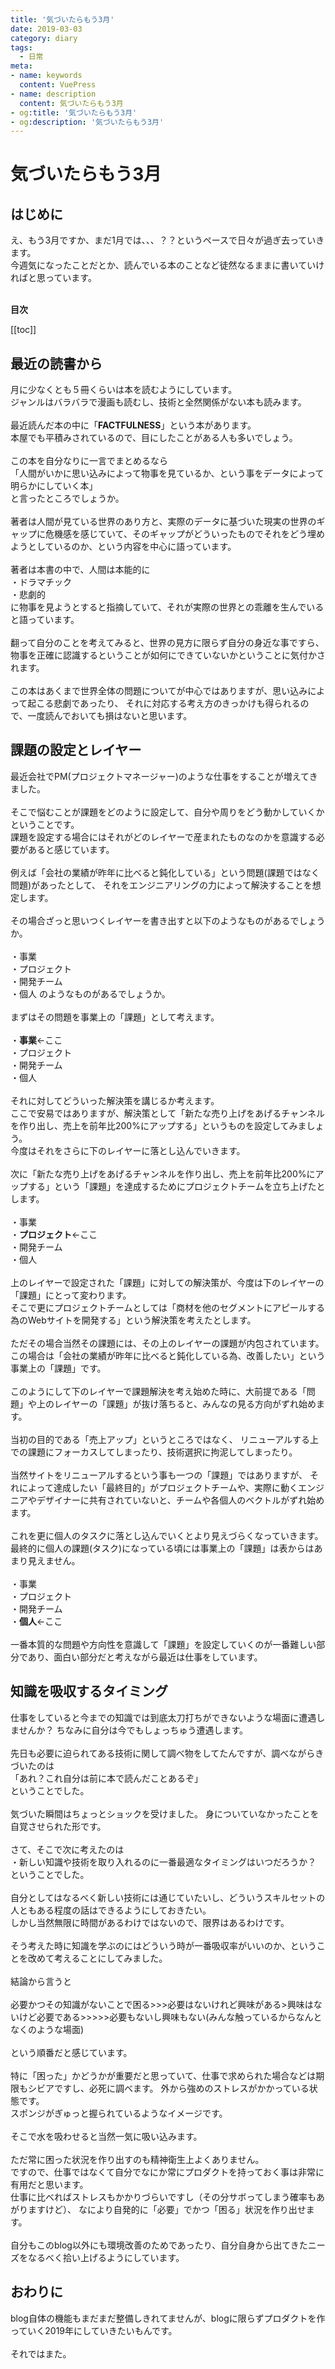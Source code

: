 ```yaml
---
title: '気づいたらもう3月'
date: 2019-03-03
category: diary
tags:
  - 日常
meta:
- name: keywords
  content: VuePress
- name: description
  content: 気づいたらもう3月
- og:title: '気づいたらもう3月'
- og:description: '気づいたらもう3月'
---
```


# 気づいたらもう3月

## はじめに
え、もう3月ですか、まだ1月では、、、？？というペースで日々が過ぎ去っていきます。  
今週気になったことだとか、読んでいる本のことなど徒然なるままに書いていければと思っています。
<br /><br />

**目次**

[[toc]]

## 最近の読書から
月に少なくとも５冊くらいは本を読むようにしています。  
ジャンルはバラバラで漫画も読むし、技術と全然関係がない本も読みます。
<br />
<br />
最近読んだ本の中に「**FACTFULNESS**」という本があります。  
本屋でも平積みされているので、目にしたことがある人も多いでしょう。
<br /><br />
この本を自分なりに一言でまとめるなら  
「人間がいかに思い込みによって物事を見ているか、という事をデータによって明らかにしていく本」  
と言ったところでしょうか。
<br /><br />
著者は人間が見ている世界のあり方と、実際のデータに基づいた現実の世界のギャップに危機感を感じていて、そのギャップがどういったものでそれをどう埋めようとしているのか、という内容を中心に語っています。
<br /><br />
著者は本書の中で、人間は本能的に  
・ドラマチック  
・悲劇的  
に物事を見ようとすると指摘していて、それが実際の世界との乖離を生んでいると語っています。
<br /><br />
翻って自分のことを考えてみると、世界の見方に限らず自分の身近な事ですら、  
物事を正確に認識するということが如何にできていないかということに気付かされます。
<br /><br />
この本はあくまで世界全体の問題についてが中心ではありますが、思い込みによって起こる悲劇であったり、
それに対応する考え方のきっかけも得られるので、一度読んでおいても損はないと思います。

## 課題の設定とレイヤー
最近会社でPM(プロジェクトマネージャー)のような仕事をすることが増えてきました。
<br /><br />
そこで悩むことが課題をどのように設定して、自分や周りをどう動かしていくかということです。  
課題を設定する場合にはそれがどのレイヤーで産まれたものなのかを意識する必要があると感じています。
<br /><br />
例えば「会社の業績が昨年に比べると鈍化している」という問題(課題ではなく問題)があったとして、
それをエンジニアリングの力によって解決することを想定します。
<br /><br />
その場合ざっと思いつくレイヤーを書き出すと以下のようなものがあるでしょうか。
<br /><br />
・事業  
・プロジェクト  
・開発チーム  
・個人
のようなものがあるでしょうか。
<br /><br />
まずはその問題を事業上の「課題」として考えます。  
<br />
・**事業**←ここ  
・プロジェクト  
・開発チーム  
・個人
<br /><br />
それに対してどういった解決策を講じるか考えます。
<br />
ここで安易ではありますが、解決策として「新たな売り上げをあげるチャンネルを作り出し、売上を前年比200%にアップする」というものを設定してみましょう。  
今度はそれをさらに下のレイヤーに落とし込んでいきます。
<br /><br />
次に「新たな売り上げをあげるチャンネルを作り出し、売上を前年比200%にアップする」という「課題」を達成するためにプロジェクトチームを立ち上げたとします。
<br /><br />
・事業  
・**プロジェクト**←ここ  
・開発チーム   
・個人  
<br />
上のレイヤーで設定された「課題」に対しての解決策が、今度は下のレイヤーの「課題」にとって変わります。  
そこで更にプロジェクトチームとしては「商材を他のセグメントにアピールする為のWebサイトを開発する」という解決策を考えたとします。
<br /><br />
ただその場合当然その課題には、その上のレイヤーの課題が内包されています。  
この場合は「会社の業績が昨年に比べると鈍化している為、改善したい」という事業上の「課題」です。
<br /><br />
このようにして下のレイヤーで課題解決を考え始めた時に、大前提である「問題」や上のレイヤーの「課題」が抜け落ちると、みんなの見る方向がずれ始めます。
<br /><br />
当初の目的である「売上アップ」というところではなく、 リニューアルする上での課題にフォーカスしてしまったり、技術選択に拘泥してしまったり。
<br /><br />
当然サイトをリニューアルするという事も一つの「課題」ではありますが、
それによって達成したい「最終目的」がプロジェクトチームや、実際に動くエンジニアやデザイナーに共有されていないと、チームや各個人のベクトルがずれ始めます。
<br /><br />
これを更に個人のタスクに落とし込んでいくとより見えづらくなっていきます。  
最終的に個人の課題(タスク)になっている頃には事業上の「課題」は表からはあまり見えません。
<br /><br />
・事業  
・プロジェクト  
・開発チーム  
・**個人**←ここ
<br /><br />
一番本質的な問題や方向性を意識して「課題」を設定していくのが一番難しい部分であり、面白い部分だと考えながら最近は仕事をしています。

## 知識を吸収するタイミング

仕事をしていると今までの知識では到底太刀打ちができないような場面に遭遇しませんか？
ちなみに自分は今でもしょっちゅう遭遇します。
<br /><br />
先日も必要に迫られてある技術に関して調べ物をしてたんですが、調べながらきづいたのは  
「あれ？これ自分は前に本で読んだことあるぞ」  
ということでした。
<br /><br />
気づいた瞬間はちょっとショックを受けました。
身についていなかったことを自覚させられた形です。
<br /><br />
さて、そこで次に考えたのは<br />
・新しい知識や技術を取り入れるのに一番最適なタイミングはいつだろうか？<br />
ということでした。
<br /><br />
自分としてはなるべく新しい技術には通じていたいし、どういうスキルセットの人ともある程度の話はできるようにしておきたい。  
しかし当然無限に時間があるわけではないので、限界はあるわけです。
<br /><br />
そう考えた時に知識を学ぶのにはどういう時が一番吸収率がいいのか、ということを改めて考えることにしてみました。
<br /><br />
結論から言うと  
<br />
必要かつその知識がないことで困る>>>必要はないけれど興味がある>興味はないけど必要である>>>>>必要もないし興味もない(みんな触っているからなんとなくのような場面)  
<br />
という順番だと感じています。
<br /><br />
特に「困った」かどうかが重要だと思っていて、仕事で求められた場合などは期限もシビアですし、必死に調べます。
外から強めのストレスがかかっている状態です。<br />
スポンジがぎゅっと握られているようなイメージです。
<br /><br />
そこで水を吸わせると当然一気に吸い込みます。
<br /><br />
ただ常に困った状況を作り出すのも精神衛生上よくありません。  
ですので、仕事ではなくて自分でなにか常にプロダクトを持っておく事は非常に有用だと思います。  
仕事に比べればストレスもかかりづらいですし（その分サボってしまう確率もあがりますけど）、
なにより自発的に「必要」でかつ「困る」状況を作り出せます。
<br /><br />
自分もこのblog以外にも環境改善のためであったり、自分自身から出てきたニーズをなるべく拾い上げるようにしています。

## おわりに
blog自体の機能もまだまだ整備しきれてませんが、blogに限らずプロダクトを作っていく2019年にしていきたいもんです。
<br /><br />
それではまた。

